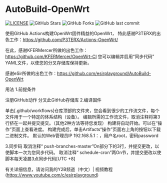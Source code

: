 # AutoBuild-OpenWrt
[![LICENSE](https://img.shields.io/github/license/mashape/apistatus.svg?style=flat&logo=github&label=LICENSE)](https://github.com/esirplayground/AutoBuild-OpenWrt/blob/master/LICENSE)
![GitHub Stars](https://img.shields.io/github/stars/esirplayground/AutoBuild-OpenWrt.svg?style=flat&logo=appveyor&label=Stars&logo=github)
![GitHub Forks](https://img.shields.io/github/forks/esirplayground/AutoBuild-OpenWrt.svg?style=flat&logo=appveyor&label=Forks&logo=github)
![GitHub last commit](https://img.shields.io/github/last-commit/esirplayground/AutoBuild-OpenWrt?label=Latest%20Commit&logo=github)

使用GitHub Actions构建OpenWrt固件精益的OpenWrt，
特此感谢P3TERX的出色工作：https://github.com/P3TERX/Actions-OpenWrt/

在此，感谢KFERMercer所做的出色工作：https://github.com/KFERMercer/OpenWrt-CI
您可以编辑并启用“同步代码” YAML文件，以使您的分叉存储库保持更新。

感谢eSir所做的出色工作：https://github.com/esirplayground/AutoBuild-OpenWrt

用法
1.前提条件

注册GitHub动作
分叉此GitHub存储库
2.编译固件

单击[.github/workflows]仓库顶部的文件夹，您会看到很少的工作流文件，每个文件用于一个特定的体系结构（设备）。
编辑所需的工作流文件，取消注释将第3行挤在一起并提交提交。（其他2种方法等待您发现）
构建将自动开始。可以在“操作”页面上查看进度。
构建完成后，单击Artifacts“操作”页面右上角的按钮以下载二进制文件。
默认的Web管理员IP 192.168.5.1：，用户名root，密码password

3.同步码
取消注释“ push-branches-master”On部分下的3行，并提交更改，以使脚本一次为您同步代码。
取消注释“ schedule-cron”两On节，并提交更改以使脚本每天凌晨3点同步代码[UTC +8]

有关详细信息，请访问我的Y2B频道（中文）| 视频教程(https://www.youtube.com/c/esirplayground)

